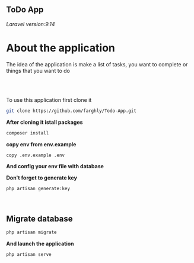 ## ToDo App
*Laravel version:9.14*

# About the application

The idea of the application is make a list of tasks, you want to complete or things that you want to do

<br />

<!-- ## Screenshots from application -->
<!-- 
### **Register screen**
<img src="https://github.com/farghly/Todo-App/blob/master/public/img/appScreenshots/Register-Screen.PNG" width="512"/>

### **SignIn screen**
<img src="https://github.com/farghly/Todo-App/tree/master/public/img/appScreenshots/singIn-screen.PNG" width="512"/>

### **Add task screen**
<img src="https://github.com/farghly/Todo-App/tree/master/public/img/appScreenshots/add-task.PNG" width="512"/>

### **Task list screen**
<img src="https://github.com/farghly/Todo-App/tree/master/public/img/appScreenshots/task-lists.PNG" width="512"/>
-->
<br />

To use this application first clone it 
```bash
git clone https://github.com/farghly/Todo-App.git
```
**After cloning it istall packages**
```bash
composer install
```
**copy env from env.example**
```bash
copy .env.example .env
```

**And config your env file with database**

**Don't forget to generate key**
```bash
php artisan generate:key
```
<br/>

## **Migrate database**
```bash
php artisan migrate
```

**And launch the application**
```code
php artisan serve
```